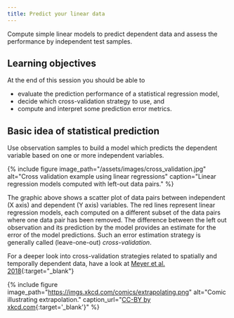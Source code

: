 ```yaml
---
title: Predict your linear data
---
```


Compute simple linear models to predict dependent data  and assess the performance by independent test samples.

<!--more-->

## Learning objectives
At the end of this session you should be able to
* evaluate the prediction performance of a statistical regression model,
* decide which cross-validation strategy to use, and
* compute and interpret some prediction error metrics.


## Basic idea of statistical prediction
Use observation samples to build a model which predicts the dependent variable based on one or more independent variables. 

{% include figure image_path="/assets/images/cross_validation.jpg" alt="Cross validation example using linear regressions" caption="Linear regression models computed with left-out data pairs." %}

The graphic above shows a scatter plot of data pairs between independent (X axis) and dependent (Y axis) variables. 
The red lines represent linear regression models, each computed on a different subset of the data pairs where one data pair has been removed. 
The difference between the left out observation and its prediction by the model provides an estimate for the error of the model predictions. 
Such an error estimation strategy is generally called (leave-one-out) _cross-validation_.

For a deeper look into cross-validation strategies related to spatially and temporally dependent data, have a look at [Meyer et al. 2018](https://www.sciencedirect.com/science/article/pii/S1364815217310976?via%3Dihub){:target="_blank"}

{% include figure image_path="https://imgs.xkcd.com/comics/extrapolating.png" alt="Comic illustrating extrapolation." caption_url="[CC-BY by xkcd.com](https://xkcd.com/605/){:target='_blank'}" %}

